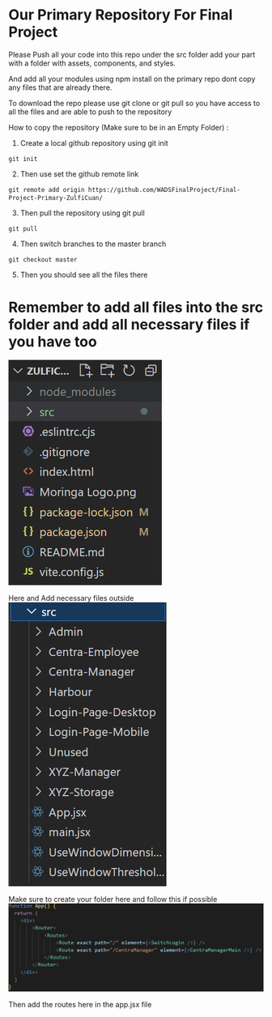 # Our Primary Repository For Final Project

Please Push all your code into this repo under the src folder
add your part with a folder with assets, components, and styles.

And add all your modules using npm install on the primary repo dont copy any files that are already there.

To download the repo please use git clone or git pull so you have access to all the files and are able to push to the repository

How to copy the repository (Make sure to be in an Empty Folder) :
1. Create a local github repository using git init
```
git init
```
2. Then use set the github remote link
```
git remote add origin https://github.com/WADSFinalProject/Final-Project-Primary-ZulfiCuan/
```
3. Then pull the repository using git pull
```
git pull
```
4. Then switch branches to the master branch
```
git checkout master
```
5. Then you should see all the files there

# Remember to add all files into the src folder and add all necessary files if you have too
![alt text](SRCImage.png)

Here and Add necessary files outside
![alt text](FolderImage.png)

Make sure to create your folder here and follow this if possible
![alt text](RouteImage.png)

Then add the routes here in the app.jsx file
